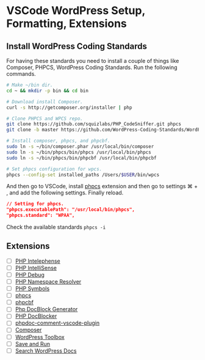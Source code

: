 # VSCode WordPress Setup, Formatting, Extensions

## Install WordPress Coding Standards

For having these standards you need to install a couple of things like Composer, PHPCS, WordPress Coding Standards. Run the following commands.

```sh
# Make ~/bin dir.
cd ~ && mkdir -p bin && cd bin

# Download install Composer.
curl -s http://getcomposer.org/installer | php

# Clone PHPCS and WPCS repo.
git clone https://github.com/squizlabs/PHP_CodeSniffer.git phpcs
git clone -b master https://github.com/WordPress-Coding-Standards/WordPress-Coding-Standards.git wpcs

# Install composer, phpcs, and phpcbf.
sudo ln -s ~/bin/composer.phar /usr/local/bin/composer
sudo ln -s ~/bin/phpcs/bin/phpcs /usr/local/bin/phpcs
sudo ln -s ~/bin/phpcs/bin/phpcbf /usr/local/bin/phpcbf

# Set phpcs configuration for wpcs.
phpcs --config-set installed_paths /Users/$USER/bin/wpcs
```

And then go to VSCode, install [phpcs](https://ahmda.ws/2CeELXC) extension and then go to settings ⌘ + , and add the following settings. Finally reload.

```json
// Setting for phpcs.
"phpcs.executablePath": "/usr/local/bin/phpcs",
"phpcs.standard": "WPAA",
```

Check the available standards `phpcs -i`

## Extensions

- [ ] [PHP Intelephense](https://marketplace.visualstudio.com/items?itemName=bmewburn.vscode-intelephense-client)
- [ ] [PHP IntelliSense](https://marketplace.visualstudio.com/items?itemName=felixfbecker.php-intellisense)
- [ ] [PHP Debug](https://marketplace.visualstudio.com/items?itemName=felixfbecker.php-debug)
- [ ] [PHP Namespace Resolver](https://marketplace.visualstudio.com/items?itemName=MehediDracula.php-namespace-resolver)
- [ ] [PHP Symbols](https://marketplace.visualstudio.com/items?itemName=linyang95.php-symbols)
- [ ] [phpcs](https://marketplace.visualstudio.com/items?itemName=ikappas.phpcs)
- [ ] [phpcbf](https://marketplace.visualstudio.com/items?itemName=persoderlind.vscode-phpcbf)
- [ ] [Php DocBlock Generator](https://marketplace.visualstudio.com/items?itemName=vincentkos.php-docblock-generator)
- [ ] [PHP DocBlocker](https://marketplace.visualstudio.com/items?itemName=neilbrayfield.php-docblocker)
- [ ] [phpdoc-comment-vscode-plugin](https://marketplace.visualstudio.com/items?itemName=rexshi.phpdoc-comment-vscode-plugin)
- [ ] [Composer](https://marketplace.visualstudio.com/items?itemName=ikappas.composer)
- [ ] [WordPress Toolbox](https://marketplace.visualstudio.com/items?itemName=wordpresstoolbox.wordpress-toolbox)
- [ ] [Save and Run](https://marketplace.visualstudio.com/items?itemName=wk-j.save-and-run)
- [ ] [Search WordPress Docs](https://marketplace.visualstudio.com/items?itemName=yogensia.searchwpdocs)
